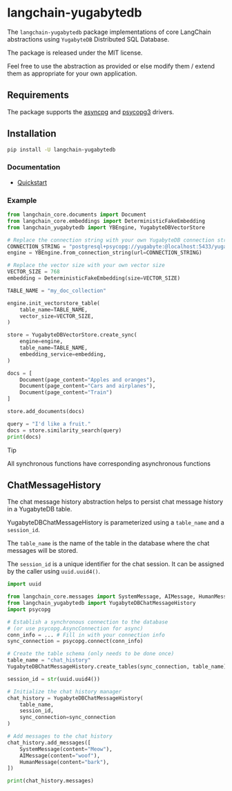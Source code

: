 # langchain-yugabytedb

The `langchain-yugabytedb` package implementations of core LangChain abstractions using `YugabyteDB` Distributed SQL Database.

The package is released under the MIT license.

Feel free to use the abstraction as provided or else modify them / extend them as appropriate for your own application.

## Requirements

The package supports the [asyncpg](https://github.com/MagicStack/asyncpg) and [psycopg3](https://www.psycopg.org/psycopg3/) drivers.

## Installation

```bash
pip install -U langchain-yugabytedb
```

### Documentation

* [Quickstart](https://docs.yugabyte.com/preview/explore/ysql-language-features/pg-extensions/extension-pgvector/#hnsw)

### Example

```python
from langchain_core.documents import Document
from langchain_core.embeddings import DeterministicFakeEmbedding
from langchain_yugabytedb import YBEngine, YugabyteDBVectorStore

# Replace the connection string with your own YugabyteDB connection string
CONNECTION_STRING = "postgresql+psycopg://yugabyte:@localhost:5433/yugabyte"
engine = YBEngine.from_connection_string(url=CONNECTION_STRING)

# Replace the vector size with your own vector size
VECTOR_SIZE = 768
embedding = DeterministicFakeEmbedding(size=VECTOR_SIZE)

TABLE_NAME = "my_doc_collection"

engine.init_vectorstore_table(
    table_name=TABLE_NAME,
    vector_size=VECTOR_SIZE,
)

store = YugabyteDBVectorStore.create_sync(
    engine=engine,
    table_name=TABLE_NAME,
    embedding_service=embedding,
)

docs = [
    Document(page_content="Apples and oranges"),
    Document(page_content="Cars and airplanes"),
    Document(page_content="Train")
]

store.add_documents(docs)

query = "I'd like a fruit."
docs = store.similarity_search(query)
print(docs)
```

> [!TIP]
> All synchronous functions have corresponding asynchronous functions

## ChatMessageHistory

The chat message history abstraction helps to persist chat message history
in a YugabyteDB table.

YugabyteDBChatMessageHistory is parameterized using a `table_name` and a `session_id`.

The `table_name` is the name of the table in the database where
the chat messages will be stored.

The `session_id` is a unique identifier for the chat session. It can be assigned
by the caller using `uuid.uuid4()`.

```python
import uuid

from langchain_core.messages import SystemMessage, AIMessage, HumanMessage
from langchain_yugabytedb import YugabyteDBChatMessageHistory
import psycopg

# Establish a synchronous connection to the database
# (or use psycopg.AsyncConnection for async)
conn_info = ... # Fill in with your connection info
sync_connection = psycopg.connect(conn_info)

# Create the table schema (only needs to be done once)
table_name = "chat_history"
YugabyteDBChatMessageHistory.create_tables(sync_connection, table_name)

session_id = str(uuid.uuid4())

# Initialize the chat history manager
chat_history = YugabyteDBChatMessageHistory(
    table_name,
    session_id,
    sync_connection=sync_connection
)

# Add messages to the chat history
chat_history.add_messages([
    SystemMessage(content="Meow"),
    AIMessage(content="woof"),
    HumanMessage(content="bark"),
])

print(chat_history.messages)
```

